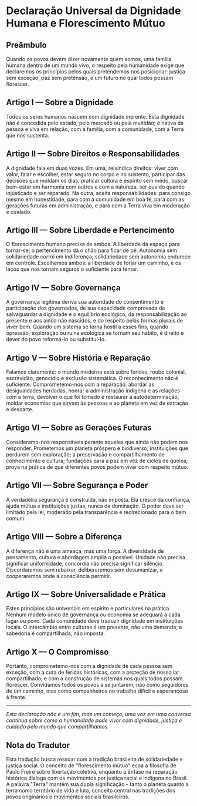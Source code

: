 # Declaração Universal da Dignidade Humana e Florescimento Mútuo

## Preâmbulo

Quando os povos devem dizer novamente quem somos, uma família humana dentro de um mundo vivo, o respeito pela humanidade exige que declaremos os princípios pelos quais pretendemos nos posicionar: justiça sem exceção, paz sem pretensão, e um futuro no qual todos possam florescer.

## Artigo I — Sobre a Dignidade

Todos os seres humanos nascem com dignidade inerente. Esta dignidade não é concedida pelo estado, pelo mercado ou pela multidão; é nativa da pessoa e viva em relação, com a família, com a comunidade, com a Terra que nos sustenta.

## Artigo II — Sobre Direitos e Responsabilidades

A dignidade fala em duas vozes. Em uma, reivindica direitos: viver com valor, falar e escolher, estar seguro no corpo e no sustento, participar das decisões que moldam os dias, praticar cultura e espírito sem medo, buscar bem-estar em harmonia com outros e com a natureza, ser ouvido quando injustiçado e ser reparado. Na outra, aceita responsabilidades: para consigo mesmo em honestidade, para com a comunidade em boa fé, para com as gerações futuras em administração, e para com a Terra viva em moderação e cuidado.

## Artigo III — Sobre Liberdade e Pertencimento

O florescimento humano precisa de ambos. A liberdade dá espaço para tornar-se; o pertencimento dá o chão para ficar de pé. Autonomia sem solidariedade corrói em indiferença; solidariedade sem autonomia endurece em controle. Escolhemos ambos: a liberdade de forjar um caminho, e os laços que nos tornam seguros o suficiente para tentar.

## Artigo IV — Sobre Governança

A governança legítima deriva sua autoridade do consentimento e participação dos governados, de sua capacidade comprovada de salvaguardar a dignidade e o equilíbrio ecológico, da responsabilização ao presente e aos ainda não nascidos, e do respeito pelas formas plurais de viver bem. Quando um sistema se torna hostil a esses fins, quando opressão, exploração ou ruína ecológica se tornam seu hábito, é direito e dever do povo reformá-lo ou substituí-lo.

## Artigo V — Sobre História e Reparação

Falamos claramente: o mundo moderno está sobre feridas, roubo colonial, escravidão, genocídio e exclusão sistemática. O reconhecimento não é suficiente. Comprometemo-nos com a reparação: abordar as desigualdades herdadas, honrar a administração indígena e as relações com a terra, devolver o que foi tomado e restaurar a autodeterminação, moldar economias que sirvam às pessoas e ao planeta em vez de extração e descarte.

## Artigo VI — Sobre as Gerações Futuras

Consideramo-nos responsáveis perante aqueles que ainda não podem nos responder. Prometemos um planeta próspero e biodiverso; instituições que perdurem sem exploração; a preservação e compartilhamento de conhecimento e cultura; fundações para a paz em vez de ciclos de queixa; prova na prática de que diferentes povos podem viver com respeito mútuo.

## Artigo VII — Sobre Segurança e Poder

A verdadeira segurança é construída, não imposta. Ela cresce da confiança, ajuda mútua e instituições justas, nunca da dominação. O poder deve ser limitado pela lei, moderado pela transparência e redirecionado para o bem comum.

## Artigo VIII — Sobre a Diferença

A diferença não é uma ameaça, mas uma força. A diversidade de pensamento, cultura e abordagem amplia o possível. Unidade não precisa significar uniformidade; concórdia não precisa significar silêncio. Discordaremos sem rebaixar, deliberaremos sem desumanizar, e cooperaremos onde a consciência permitir.

## Artigo IX — Sobre Universalidade e Prática

Estes princípios são universais em espírito e particulares na prática. Nenhum modelo único de governança ou economia se adequará a cada lugar ou povo. Cada comunidade deve traduzir dignidade em instituições locais. O intercâmbio entre culturas é um presente, não uma demanda; a sabedoria é compartilhada, não imposta.

## Artigo X — O Compromisso

Portanto, comprometemo-nos com a dignidade de cada pessoa sem exceção, com a cura de feridas históricas, com a proteção de nosso lar compartilhado, e com a construção de sistemas nos quais todos possam florescer. Convidamos todos os povos a se juntarem, não como seguidores de um caminho, mas como companheiros no trabalho difícil e esperançoso à frente.

---

*Esta declaração não é um fim, mas um começo, uma voz em uma conversa contínua sobre como a humanidade pode viver com dignidade, justiça e cuidado pelo mundo que compartilhamos.*

## Nota do Tradutor

Esta tradução busca ressoar com a tradição brasileira de solidariedade e justiça social. O conceito de "florescimento mútuo" ecoa a filosofia de Paulo Freire sobre libertação coletiva, enquanto a ênfase na reparação histórica dialoga com os movimentos por justiça racial e indígena no Brasil. A palavra "Terra" mantém sua dupla significação - tanto o planeta quanto a terra como território de vida e luta, conceito central nas tradições dos povos originários e movimentos sociais brasileiros.
